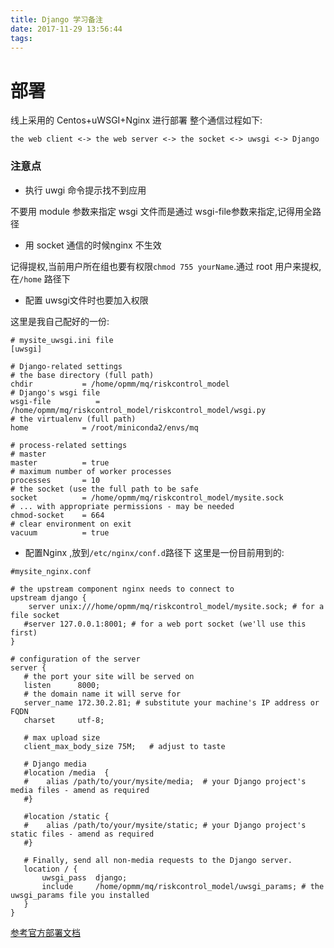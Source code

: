 ```yaml
---
title: Django 学习备注
date: 2017-11-29 13:56:44
tags:
---
```



# 部署
线上采用的 Centos+uWSGI+Nginx 进行部署
整个通信过程如下:
```
the web client <-> the web server <-> the socket <-> uwsgi <-> Django
```
### 注意点
- 执行 uwgi 命令提示找不到应用

不要用 module 参数来指定 wsgi 文件而是通过 wsgi-file参数来指定,记得用全路径

- 用 socket 通信的时候nginx 不生效

记得提权,当前用户所在组也要有权限`chmod 755 yourName`.通过 root 用户来提权,在`/home` 路径下

- 配置 uwsgi文件时也要加入权限

这里是我自己配好的一份:

```
# mysite_uwsgi.ini file
[uwsgi]

# Django-related settings
# the base directory (full path)
chdir           = /home/opmm/mq/riskcontrol_model
# Django's wsgi file
wsgi-file          = /home/opmm/mq/riskcontrol_model/riskcontrol_model/wsgi.py
# the virtualenv (full path)
home            = /root/miniconda2/envs/mq

# process-related settings
# master
master          = true
# maximum number of worker processes
processes       = 10
# the socket (use the full path to be safe
socket          = /home/opmm/mq/riskcontrol_model/mysite.sock
# ... with appropriate permissions - may be needed
chmod-socket    = 664
# clear environment on exit
vacuum          = true
```

- 配置Nginx ,放到`/etc/nginx/conf.d`路径下
这里是一份目前用到的:

```
#mysite_nginx.conf

# the upstream component nginx needs to connect to
upstream django {
    server unix:///home/opmm/mq/riskcontrol_model/mysite.sock; # for a file socket
   #server 127.0.0.1:8001; # for a web port socket (we'll use this first)
}

# configuration of the server
server {
   # the port your site will be served on
   listen      8000;
   # the domain name it will serve for
   server_name 172.30.2.81; # substitute your machine's IP address or FQDN
   charset     utf-8;

   # max upload size
   client_max_body_size 75M;   # adjust to taste

   # Django media
   #location /media  {
   #    alias /path/to/your/mysite/media;  # your Django project's media files - amend as required
   #}

   #location /static {
   #    alias /path/to/your/mysite/static; # your Django project's static files - amend as required
   #}

   # Finally, send all non-media requests to the Django server.
   location / {
       uwsgi_pass  django;
       include     /home/opmm/mq/riskcontrol_model/uwsgi_params; # the uwsgi_params file you installed
   }
}

```

[参考官方部署文档](https://uwsgi.readthedocs.io/en/latest/tutorials/Django_and_nginx.html)
